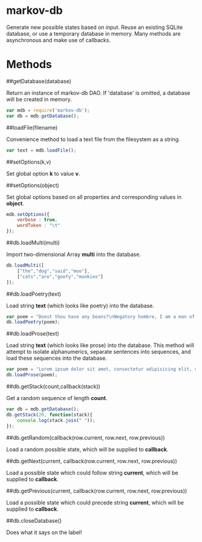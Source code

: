 markov-db
======

Generate new possible states based on input.  Reuse an existing SQLite database, or use a temporary database in memory.  Many methods are asynchronous and make use of callbacks.

Methods
======

##getDatabase(database)

Return an instance of markov-db DAO.  If 'database' is omitted, a database will be created in memory.

```javascript
var mdb = require('markov-db');
var db = mdb.getDatabase();
```

##loadFile(filename)

Convenience method to load a text file from the filesystem as a string.

```javascript
var text = mdb.loadFile();
```

##setOptions(k,v)

Set global option **k** to value **v**.

##setOptions(object)

Set global options based on all properties and corresponding values in **object**.

```javascript
mdb.setOptions({
	verbose : true,
	wordToken : "\t"
});
```

##db.loadMulti(multi)

Import two-dimensional Array **multi** into the database.

```javascript
db.loadMulti([
	["the","dog","said","moo"],
	["cats","are","goofy","monkies"]
]);
```

##db.loadPoetry(text)

Load string **text** (which looks like poetry) into the database.

```javascript
var poem = "Doest thou have any beans?\nNegatory hombre, I am a man of no means.\nThings are not always what they seem.";
db.loadPoetry(poem);
```

##db.loadProse(text)

Load string **text** (which looks like prose) into the database.  This method will attempt to isolate alphanumerics, separate sentences into sequences, and load these sequences into the database.

```javascript
var poem = "Lorem ipsum dolor sit amet, consectetur adipisicing elit, sed do eiusmod tempor incididunt ut labore et dolore magna aliqua. Ut enim ad minim veniam, quis nostrud exercitation ullamco laboris nisi ut aliquip ex ea commodo consequat. Duis aute irure dolor in reprehenderit in voluptate velit esse cillum dolore eu fugiat nulla pariatur. Excepteur sint occaecat cupidatat non proident, sunt in culpa qui officia deserunt mollit anim id est laborum.";
db.loadProse(poem);
```

##db.getStack(count,callback(stack))

Get a random sequence of length **count**.

```javascript
var db = mdb.getDatabase();
db.getStack(20, function(stack){
	console.log(stack.join(" "));
});
```

##db.getRandom(callback(row.current, row.next, row.previous))

Load a random possible state, which will be supplied to **callback**.

##db.getNext(current, callback(row.current, row.next, row.previous))

Load a possible state which could follow string **current**, which will be supplied to **callback**.

##db.getPrevious(current, callback(row.current, row.next, row.previous))

Load a possible state which could precede string **current**, which will be supplied to **callback**.

##db.closeDatabase()

Does what it says on the label!
